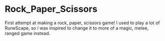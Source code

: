 # Rock_Paper_Scissors
First attempt at making a rock, paper, scissors game! I used to play a lot of RuneScape, so i was inspired to change it to more of a magic, melee, ranged game instead.